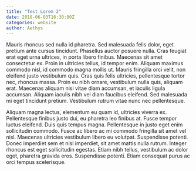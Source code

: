 ```yaml
---
title: "Test Lorem 2"
date: 2018-06-03T16:30:00Z
categories: website
author: Aethys
---
```


Mauris rhoncus sed nulla id pharetra. Sed malesuada felis dolor, eget pretium ante cursus tincidunt. Phasellus auctor posuere nulla. Cras feugiat erat eget urna ultrices, in porta libero finibus. Maecenas sit amet consectetur ex. Proin in ultricies tellus, id tempor enim. Aliquam maximus commodo nisl, id commodo magna mollis ut. Mauris fringilla orci velit, non eleifend justo vestibulum quis. Cras quis felis ultricies, pellentesque tortor nec, rhoncus massa. Proin eu nibh ornare, vestibulum nulla quis, aliquam erat. Maecenas aliquam nisi vitae diam accumsan, et iaculis ligula accumsan. Aliquam iaculis nibh vel diam faucibus eleifend. Sed malesuada mi eget tincidunt pretium. Vestibulum rutrum vitae nunc nec pellentesque.

Aliquam magna lectus, elementum eu quam id, ultricies viverra ex. Pellentesque finibus justo dui, eu pharetra leo finibus at. Fusce tempor luctus eleifend. Duis quis tempus magna. Pellentesque in justo eget enim sollicitudin commodo. Fusce ac libero ac mi commodo fringilla sit amet vel nisl. Maecenas ultricies vestibulum libero eu volutpat. Suspendisse potenti. Donec imperdiet sem et nisl imperdiet, sit amet mattis nulla rutrum. Integer rhoncus est eget sollicitudin egestas. Etiam nibh tellus, vestibulum ac dolor eget, pharetra gravida eros. Suspendisse potenti. Etiam consequat purus ac orci tempus scelerisque.
